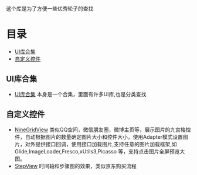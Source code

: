 
这个库是为了方便一些优秀轮子的查找

# 目录
- [UI库合集](#UI库合集)
- [自定义控件](#自定义控件) 

## UI库合集
- [UI库合集](https://github.com/opendigg/awesome-github-android-ui.git) 本身是一个合集，里面有许多UI库,也是分类查找 

## 自定义控件
- [NineGridView](https://github.com/jeasonlzy/NineGridView.git) 类似QQ空间，微信朋友圈，微博主页等，展示图片的九宫格控件，自动根据图片的数量确定图片大小和控件大小，使用Adapter模式设置图片，对外提供接口回调，使用接口加载图片,支持任意的图片加载框架,如 Glide,ImageLoader,Fresco,xUtils3,Picasso 等，支持点击图片全屏预览大图。
- [StepView](https://github.com/baoyachi/StepView.git) 时间轴和步骤图的效果，类似京东购买流程 
